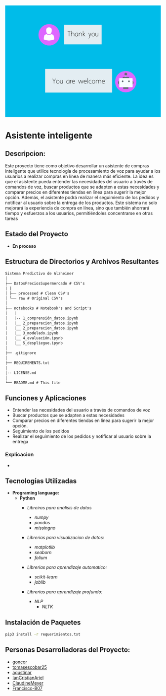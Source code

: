![portada](./DatosPreciosSupermercado/imagenes/portada.png)

# Asistente inteligente

## Descripcion:
Este proyecto tiene como objetivo desarrollar un asistente de compras inteligente que utilice tecnología de procesamiento de voz para ayudar a los usuarios a realizar compras en línea de manera más eficiente. La idea es que el asistente pueda entender las necesidades del usuario a través de comandos de voz, buscar productos que se adapten a estas necesidades y comparar precios en diferentes tiendas en línea para sugerir la mejor opción.
Además, el asistente podrá realizar el seguimiento de los pedidos y notificar al usuario sobre la entrega de los productos. Este sistema no solo mejorará la experiencia de compra en línea, sino que también ahorrará tiempo y esfuerzos a los usuarios, permitiéndoles
concentrarse en otras tareas

## Estado del Proyecto
- **En proceso**

## Estructura de Directorios y Archivos Resultantes


    Sistema Predictivo de Alzheimer
    │
    ├── DatosPreciosSupermercado # CSV's
    | |
    │ ├── processed # Clean CSV's
    │ └── raw # Original CSV's
    │
    ├── notebooks # Notebook's and Script's
    |   |
    │   |-- 1_comprensión_datos.ipynb
    |   |__ 2_preparacion_datos.ipynb
    |   |__ 2_preparacion_datos.ipynb
    |   |__ 3_modelado.ipynb
    |   |__ 4_evaluación.ipynb
    |   |__ 5_despliegue.ipynb
    │
    ├── .gitignore
    │
    ├── REQUIREMENTS.txt
    |
    │-- LICENSE.md
    │
    └── README.md # This file


## Funciones y Aplicaciones
- Entender las necesidades del usuario a través de comandos de voz
- Buscar productos que se adapten a estas necesidades
- Comparar precios en diferentes tiendas en línea para sugerir la mejor opción.
- Seguimiento de los pedidos
- Realizar el seguimiento de los pedidos y notificar al usuario sobre la entrega

### Explicacion
- 

## Tecnologías Utilizadas
- **Programing language:**
  - **Python**
    - *Libreiras para analisis de datos*
      - *numpy*
      - *pandas*
      - *missingno*

    - *Librerias para visualizacion de datos:*
      - *matplotlib*
      - *seaborn*
      - *folium*

    - *Librerias para aprendizaje automatico:*
      - *scikit-learn*
      - *joblib*

    - *Librerias para aprendizaje profundo:*
      - *NLP*
        - *NLTK*

## Instalación de Paquetes
```bash
pip3 install -r requerimientos.txt
```

## Personas Desarrolladoras del Proyecto:

- [goncor](https://github.com/GonCor)
- [tomasescobar25](https://github.com/tomasescobar25)
- [agustinar](https://github.com/agustinarr)
- [IanCristianAriel](https://github.com/ianCristianAriel)
- [ClaudineMeyer](https://github.com/ClaudineMeyer)
- [Francisco-B07](https://github.com/Francisco-B07)